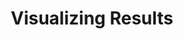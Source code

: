 ---
layout: docs
title: Visualizing Results
prev_section: calculating
next_section: apbs-installation
permalink: /docs/visualizing-results/
---
